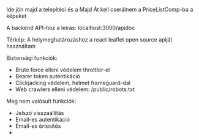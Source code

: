 Ide jön majd a telepítési és a 
Majd Át kell cserálnem a PriceListComp-ba a képeket

A backend API-hoz a leírás: localhost:3000/apidoc 

Térkép:
A helymeghatározáshoz a react leaflet open source apiját használtam

Biztonsági funkciók:
- Brute force elleni védelem throttler-el
- Bearer token autentikáció
- Clickjacking védelem, helmet frameguard-dal
- Web crawlers elleni védelem: /public/robots.txt

Meg nem valósult funkciók:
- Jelszó visszaállítás
- Email-es autentikáció
- Email-es értesítés
- 